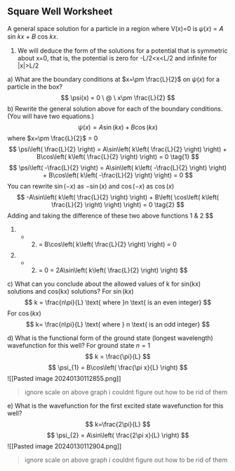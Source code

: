 ## Square Well Worksheet
A general space solution for a particle in a region where V(x)=0 is 𝜓(𝑥) = 𝐴 sin 𝑘𝑥 + 𝐵 cos 𝑘𝑥.


1) We will deduce the form of the solutions for a potential that is symmetric about x=0, that is, the potential is zero for -L/2<x<L/2 and infinite for |x|>L/2

a) What are the boundary conditions at $x=\pm \frac{L}{2}$ on $\psi(x)$ for a particle in the box?
$$
\psi(x) = 0 \ @  \ x\pm \frac{L}{2}
$$
b) Rewrite the general solution above for each of the boundary conditions. (You will have two equations.)
$$
\psi(x) = A\sin(kx) + B\cos(kx) 
$$
where $x=\pm \frac{L}{2}$ = 0
$$
\psi\left( \frac{L}{2} \right) = A\sin\left( k\left( \frac{L}{2} \right) \right) + B\cos\left( k\left( \frac{L}{2} \right) \right) = 0  \tag{1}
$$
$$
	\psi\left( -\frac{L}{2} \right) = A\sin\left( k\left( -\frac{L}{2} \right) \right) + B\cos\left( k\left( -\frac{L}{2} \right) \right) = 0
$$
You can rewrite $\sin(-x)$ as $-\sin(x)$ and $\cos(-x)$ as $\cos (x)$
$$
-A\sin\left( k\left( \frac{L}{2} \right) \right) + B\left( \cos\left( k\left( \frac{L}{2} \right) \right) \right) = 0 \tag{2}
$$
Adding and taking the difference of these two above functions 1 & 2
$$
1) + 2) = B\cos\left( k\left( \frac{L}{2} \right) \right) = 0
$$
$$
1) - 2) = 0 = 2A\sin\left( k\left( \frac{L}{2} \right) \right)
$$

c) What can you conclude about the allowed values of k for sin(kx) solutions and cos(kx) solutions?
For $\sin(kx)$
$$
k = \frac{n\pi}{L} \text{ where }n \text{ is an even integer}
$$
For $\cos(kx)$
$$
k= \frac{n\pi}{L} \text{ where } n \text{ is an odd integer} 
$$

d) What is the functional form of the ground state (longest wavelength) wavefunction for this well?
For ground state $n=1$
$$
k = \frac{\pi}{L}
$$
$$
\psi_{1} = B\cos\left( \frac{\pi x}{L} \right)
$$
![[Pasted image 20240130112855.png]]

> ignore scale on above graph i couldnt figure out how to be rid of them


e) What is the wavefunction for the first excited state wavefunction for this well?
$$
k=\frac{2\pi}{L}
$$
$$
\psi_{2} = A\sin\left( \frac{2\pi x}{L} \right)
$$
![[Pasted image 20240130112904.png]]
>ignore scale on above graph i couldnt figure out how to be rid of them